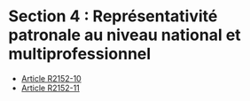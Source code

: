 # Section 4 : Représentativité patronale au niveau national et multiprofessionnel

* [Article R2152-10](./LEGIARTI000030730098.md)
* [Article R2152-11](./LEGIARTI000030730100.md)
